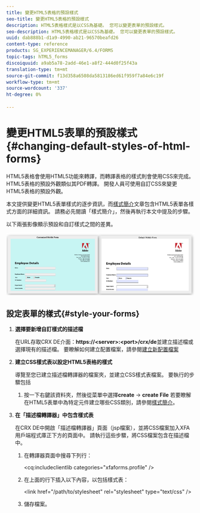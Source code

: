 ```yaml
---
title: 變更HTML5表格的預設樣式
seo-title: 變更HTML5表格的預設樣式
description: HTML5表格樣式是以CSS為基礎。 您可以變更表單的預設樣式。
seo-description: HTML5表格樣式是以CSS為基礎。 您可以變更表單的預設樣式。
uuid: dab888b1-d1a9-4990-ab21-96570beafd26
content-type: reference
products: SG_EXPERIENCEMANAGER/6.4/FORMS
topic-tags: hTML5_forms
discoiquuid: a9ab5a78-2add-46e1-a8f2-444d0f25f43a
translation-type: tm+mt
source-git-commit: f13d358a6508da5813186ed61f959f7a84e6c19f
workflow-type: tm+mt
source-wordcount: '337'
ht-degree: 0%

---
```



# 變更HTML5表單的預設樣式{#changing-default-styles-of-html-forms}

HTML5表格會使用HTML5功能來轉譯，而轉譯表格的樣式則會使用CSS來完成。 HTML5表格的預設外觀類似其PDF轉譯。 開發人員可使用自訂CSS來變更HTML5表格的預設外觀。

本文提供變更HTML5表單樣式的逐步資訊，而[樣式簡介](/help/forms/using/css-styles.md)文章包含HTML5表單各樣式方面的詳細資訊。 請務必先閱讀「樣式簡介」，然後再執行本文中提及的步驟。

以下兩張影像顯示預設和自訂樣式之間的差異。

![pictures-002-small](assets/pictures-002-small.png)

## 設定表單的樣式{#style-your-forms}

1. **選擇要新增自訂樣式的描述檔**

   在URL存取CRX DE介面：**https://&lt;server>:&lt;port>/crx/de**&#x200B;並建立描述檔或選擇現有的描述檔。 要瞭解如何建立配置檔案，請參閱[建立新配置檔案](/help/forms/using/custom-profile.md)

1. **建立CSS樣式表以設定HTML5表格的樣式**

   導覽至您已建立描述檔轉譯器的檔案夾，並建立CSS樣式表檔案。 要執行的步驟包括

   1. 按一下右鍵該資料夾，然後從菜單中選擇&#x200B;**create** -> **create File**
   若要瞭解在HTML5表單中為特定元件建立哪些CSS類別，請參閱[樣式簡介](/help/forms/using/css-styles.md)。

1. **在「描述檔轉譯器」中包含樣式表**

   在CRX DE中開啟「描述檔轉譯器」頁面（jsp檔案），並將CSS檔案加入XFA用戶端程式庫正下方的頁面中。 請執行這些步驟，將CSS檔案包含在描述檔中。

   1. 在轉譯器頁面中搜尋下列行：

      &lt;cq:includeclientlib categories=&quot;xfaforms.profile&quot; />

   1. 在上面的行下插入以下內容，以包括樣式表：

      &lt;link href=&quot;/path/to/stylesheet&quot; rel=&quot;stylesheet&quot; type=&quot;text/css&quot; />

   1. 儲存檔案。

